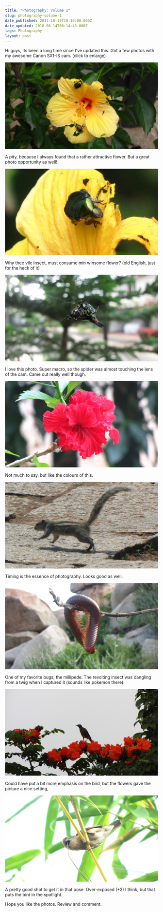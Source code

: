 ```yaml
---
title: "Photography: Volume 1"
slug: photography-volume-1
date_published: 2011-10-19T18:10:00.000Z
date_updated: 2018-08-14T08:14:43.000Z
tags: Photography
layout: post
---
```


Hi guys, its been a long time since I\'ve updated this. Got a few photos with my awesome Canon SX1-IS cam. (click to enlarge)

![IMG_5067-1](/content/images/2018/08/IMG_5067-1.JPG)

A pity, because I always found that a rather attractive flower. But a great photo opportunity as well!

![IMG_5074](/content/images/2018/08/IMG_5074.JPG)

Why thee vile insect, must consume min winsome flower? (old English, just for the heck of it)

![IMG_5134](/content/images/2018/08/IMG_5134.JPG)

I love this photo. Super macro, so the spider was almost touching the lens of the cam. Came out really well though.

![IMG_5115](/content/images/2018/08/IMG_5115.JPG)

Not much to say, but like the colours of this.

![IMG_5306](/content/images/2018/08/IMG_5306.JPG)

Timing is the essence of photography. Looks good as well.

![IMG_5342](/content/images/2018/08/IMG_5342.JPG)

One of my favorite bugs; the millipede. The revolting insect was dangling from a twig when I captured it (sounds like pokemon there).

![IMG_5366](/content/images/2018/08/IMG_5366.JPG)

Could have put a bit more emphasis on the bird, but the flowers gave the picture a nice setting,

![IMG_5407](/content/images/2018/08/IMG_5407.JPG)

A pretty good shot to get it in that pose. Over-exposed (+2) I think, but that puts the bird in the spotlight.

Hope you like the photos. Review and comment.
